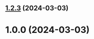 ## [1.2.3](https://github.com/zisaeva/git-extended/compare/1.0.0...1.2.3) (2024-03-03)



# 1.0.0 (2024-03-03)




